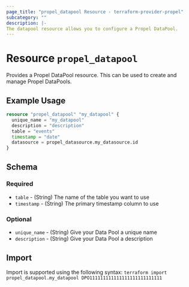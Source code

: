 ```yaml
---
page_title: "propel_datapool Resource - terraform-provider-propel"
subcategory: ""
description: |-
The datapool resource allows you to configure a Propel DataPool.
---
```


# Resource `propel_datapool`
Provides a Propel DataPool resource. This can be used to create and manage Propel DataPools.

## Example Usage

```terraform
resource "propel_datapool" "my_datapool" {
  unique_name = "my_datapool"
  description = "description"
  table = "events"
  timestamp = "date"
  datasource = propel_datasource.my_datasource.id
}
```

## Schema

### Required
- `table` - (String) The name of the table you want to use
- `timestamp` - (String) The primary timestamp column to use

### Optional
- `unique_name` - (String) Give your Data Pool a unique name
- `description` - (String) Give your Data Pool a description

## Import
Import is supported using the following syntax:
`terraform import propel_datapool.my_datapool DPO111111111111111111111111111`


